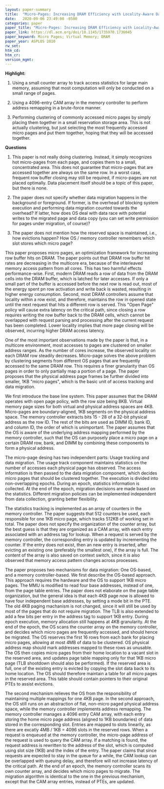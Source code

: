 ```yaml
---
layout: paper-summary
title:  "Micro-Pages: Increasing DRAM Efficiency with Locality-Aware Data Placement"
date:   2020-09-06 23:49:00 -0500
categories: paper
paper_title: "Micro-Pages: Increasing DRAM Efficiency with Locality-Aware Data Placement"
paper_link: https://dl.acm.org/doi/10.1145/1735970.1736045
paper_keyword: Micro Pages; Virtual Memory; DRAM
paper_year: ASPLOS 2010
rw_set:
htm_cd:
htm_cr:
version_mgmt:
---
```


**Highlight:**

1. Using a small counter array to track access statistics for large main memory, assuming that most computation will only
   be conducted on a small range of pages.

2. Using a 4096-entry CAM array in the memory controller to perform address remapping in a brute-force manner.

3. Performing clustering of commonly accessed micro pages by simply placing them together in a small reservation storage
   area. This is not actually clustering, but just selecting the most frequently accessed micro pages and put them
   together, hoping that they will be accessed together.

**Questions**

1. This paper is not really doing clustering. Instead, it simply recognizes hot micro-pages from each page, and copies
   them to a small, concentrated area. This does not guarantee that micro-pages that are accessed together are always
   on the same row. In a worst case, frequent row buffer closing may still be required, if micro-pages are not placed
   optimally. Data placement itself should be a topic of this paper, but there is none.

2. The paper does not specify whether data migration happens in the background or foreground. If former, is the 
   overhead of blocking system execution and performing data migration counted towards the overhead? If latter, how
   does OS deal with data race with potential writes to the migrated page and data copy (you can set write permission
   for pages under migration, of course)?

3. The paper does not mention how the reserved space is maintained, i.e., how evictions happen? How OS / memory controller
   remembers which slot stores which micro page?

This paper proposes micro pages, an optimization framework for increasing row buffer hits on DRAM. The paper points out 
that DRAM row buffer hit rates are decreasing in the multicore era, because of the interleaved memory access pattern from
all cores. This has two harmful effects performance-wise. First, modern DRAM reads a row of data from the DRAM cells into
the DRAM buffer, which is latched for later accesses. If only a small part of the buffer is accessed before the next row
is read out, most of the energy spent pn row activation and write back is wasted, resulting in higher energy consumption.
Second, most DRAM controllers assume that locality within a row exist, and therefore, maintains the row in opened state
until the next request that hits a different row is served. This "Open Page" policy will cause extra latency on the 
critical path, since closing a row requires writing the row buffer back to the DRAM cells, which cannot be overlapped
with request parsing and processing after the current request has been completed. Lower locality implies that more 
page closing will be observed, incurring higher DRAM access latency.

One of the most important observations made by the paper is that, in a multicore environment, most accesses to pages are
clustered on smaller address ranges. As the number of cores increase, the observed locality on each DRAM row steadily 
decreases.
Micro-page solves the above problem by clustering segments from different OS pages that are frequently accessed to the same 
DRAM row. This requires a finer granularity than OS pages in order to only partially map a portion of a page. The 
paper proposes that the physical address page frames be further divided into smaller, 1KB "micro pages", which is the basic
unit of access tracking and data migration.

We first introduce the base line system. This paper assumes that the DRAM operates with open page policy, with the 
row size being 8KB. Virtual memory page sizes for both virtual and physical address spaces are 4KB. Micro-pages
are boundary-aligned, 1KB segments on the physical address space. The memory controller extracts bits 15 - 28 of a 32-bit 
physical address as the row ID. The rest of the bits are used as DIMM ID, bank ID, and column ID, the order of which is
unimportant. The paper assumes that the OS is aware of the underlying address mapping performed by the memory
controller, such that the OS can purposely place a micro page on a certain DRAM row, bank, and DIMM by combining these
components to form a physical address.

The micro-page desing has two independent parts: Usage tracking and data migration. The usage track component maintains
statistics on the number of accesses each physical page has observed. The access information is then passed to the data 
migration component, which decides micro pages that should be clustered together. The execution is divided into non-overlapping
epochs. During an epoch, statistics information is collected. At the end of the epoch, migration decisions are made based
on the statistics. Different migration policies can be implemented independent from data collection, granting better flexibility.

The statistics tracking is implemented as an array of counters in the memory controller. The paper suggests that 512
counters be used, each responsible for one 1KB micro page, which tracks 512KB of working set in total. The paper does
not specify the organization of the counter array, but the best guess is that they are organized as a CAM array, with
each entry associated with an address tag for lookup. When a request is served by the memory controller, the corresponding
entry is updated by incrementing the counter. If the entry does not exist, then an new entry is inserted, after evicting
an existing one (preferably the smallest one), if the array is full. The content of the array is also saved on context switch,
since it is also observed that memory access pattern changes across processes.

The paper proposes two mechanisms for data migration: One OS-based, and a memory controller-based. We first describe the 
OS-based approach. This approach requires the hardware and the OS to support 1KB micro pages. The MMU is modified to read
four base addresses, instead of one, from the page table entries. The paper does not elaborate on the page table organization,
but the general idea is that each 4KB page now is allowed to have four independent base addresses, by setting a mode bit
in the PTE. The old 4KB paging machanism is not changed, since it will still be used by most of the pages that do not
require migration. The TLB is also extended to add a few bits per entry in the address tag to support 1KB entry. 
During epoch execution, memory allocation still happens at 4KB granularity. 
At the end of the epoch, the OS scans the counter array on the memory controller, and decides which micro pages are 
frequently accessed, and should hence be migrated. The OS reserves the first 16 rows from each bank for placing micro pages,
allowing at most 4MB of data to be clustered. 
OS physical address map should mark addresses mapped to these rows as unusable. 
The OS then copies micro pages from their home location to a vacant slot in the reserved area, and updates page table
mapping only for that 1KB micro page (TLB shootdown should also be performed). 
If the reserved area is full, one of the existing entry is evicted by copying the slot data back to its home location. 
The OS should therefore maintain a table for all micro pages in the reserved area. This table should contain pointers 
to their original PTEs to assist evictions.

The second mechanism relieves the OS from the responsibility of maintaining multiple mappings for one 4KB page. In the 
second approach, the OS still runs on an abstraction of flat, non-micro paged physical address space, while the memory
controller implements address remapping. The memory controller manages a 4096 entry CAM array, with each entry storing
the home micro page address (aligned to 1KB boundaries) of data stored in the corresponding slot. Entries are mapped
to slots linearlly, as there are excatly 4MB / 1KB = 4096 slots in the reserved rows.
When a request is enqueued at the memory controller, the micro-page address of the request is used to query the CAM
array. If a matching is found, the request address is rewritten to the address of the slot, which is computed using 
slot size (1KB) and the index of the entry. 
The paper claims that since requests are expected to stay in the queue for a while, the CAM lookup can be overlapped
with queuing delay, and therefore will not increase latency of the critical path.
At the end of an epoch, the memory controller scans its own counter array, and decides which micro pages to migrate. 
The migration algorithm is identical to the one in the previous mechanism, except that the CAM array entries, instead of
PTEs, are updated.
